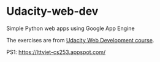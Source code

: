 Udacity-web-dev
===============

Simple Python web apps using Google App Engine

The exercises are from [Udacity Web Development course](https://www.udacity.com/course/cs253).

PS1: https://lttviet-cs253.appspot.com/
